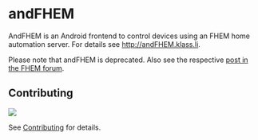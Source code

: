 andFHEM
=======

AndFHEM is an Android frontend to control devices using an FHEM home automation server. For details see http://andFHEM.klass.li.

Please note that andFHEM is deprecated. Also see the respective [post in the FHEM forum](https://forum.fhem.de/index.php/topic,127410.0.html).

## Contributing

![](https://github.com/klassm/andFHEM/workflows/Android%20CI/badge.svg)

See [Contributing](CONTRIBUTING.md) for details.

